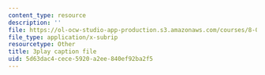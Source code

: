 ```yaml
---
content_type: resource
description: ''
file: https://ol-ocw-studio-app-production.s3.amazonaws.com/courses/8-05-quantum-physics-ii-fall-2013/5d63dac4cece5920a2ee840ef92ba2f5_RTKvGmiT-9Q.vtt
file_type: application/x-subrip
resourcetype: Other
title: 3play caption file
uid: 5d63dac4-cece-5920-a2ee-840ef92ba2f5
---
```

